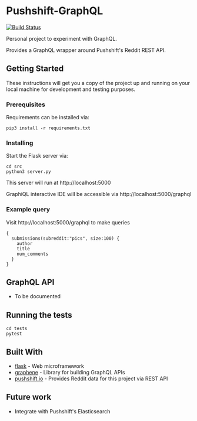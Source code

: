 # Pushshift-GraphQL

[![Build Status](https://travis-ci.org/angusy29/Pushshift-GraphQL.svg?branch=master)](https://travis-ci.org/angusy29/Pushshift-GraphQL)

Personal project to experiment with GraphQL.

Provides a GraphQL wrapper around Pushshift's Reddit REST API.

## Getting Started

These instructions will get you a copy of the project up and running on your local machine for development and testing purposes.

### Prerequisites

Requirements can be installed via:
```
pip3 install -r requirements.txt
```

### Installing

Start the Flask server via:
```
cd src
python3 server.py
```

This server will run at http://localhost:5000

GraphiQL interactive IDE will be accessible via http://localhost:5000/graphql

### Example query
Visit http://localhost:5000/graphql to make queries
```
{
  submissions(subreddit:"pics", size:100) {
    author
    title
    num_comments
  }
}
```

## GraphQL API
* To be documented

## Running the tests

```
cd tests
pytest
```

## Built With

* [flask](http://flask.pocoo.org) - Web microframework
* [graphene](https://docs.graphene-python.org/en/latest/) - Library for building GraphQL APIs
* [pushshift.io](https://github.com/pushshift/api) - Provides Reddit data for this project via REST API

## Future work

* Integrate with Pushshift's Elasticsearch
